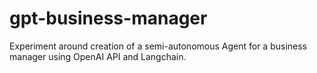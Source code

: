 # gpt-business-manager
Experiment around creation of a semi-autonomous Agent for a business manager using OpenAI API and Langchain.

